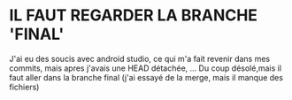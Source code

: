 # IL FAUT REGARDER LA BRANCHE 'FINAL'

J'ai eu des soucis avec android studio, ce qui m'a fait revenir dans mes commits, mais apres j'avais une HEAD détachée, ... Du coup désolé,mais il faut aller dans la branche final (j'ai essayé de la merge, mais il manque des fichiers)
